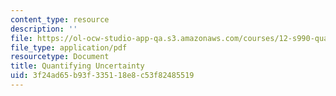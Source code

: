 ```yaml
---
content_type: resource
description: ''
file: https://ol-ocw-studio-app-qa.s3.amazonaws.com/courses/12-s990-quantifying-uncertainty-fall-2012/3f24ad65b93f335118e8c53f82485519_MIT12_S990F12_lec12.pdf
file_type: application/pdf
resourcetype: Document
title: Quantifying Uncertainty
uid: 3f24ad65-b93f-3351-18e8-c53f82485519
---
```

